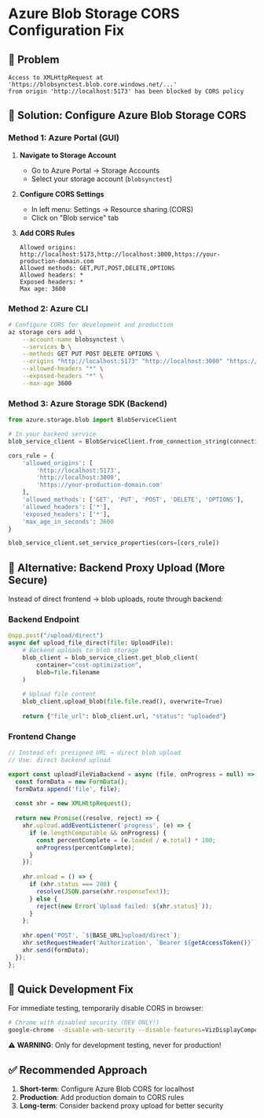 # Azure Blob Storage CORS Configuration Fix

## 🚨 Problem
```
Access to XMLHttpRequest at 'https://blobsynctest.blob.core.windows.net/...' 
from origin 'http://localhost:5173' has been blocked by CORS policy
```

## 🎯 Solution: Configure Azure Blob Storage CORS

### Method 1: Azure Portal (GUI)

1. **Navigate to Storage Account**
   - Go to Azure Portal → Storage Accounts
   - Select your storage account (`blobsynctest`)

2. **Configure CORS Settings**
   - In left menu: Settings → Resource sharing (CORS)
   - Click on "Blob service" tab

3. **Add CORS Rules**
   ```
   Allowed origins: http://localhost:5173,http://localhost:3000,https://your-production-domain.com
   Allowed methods: GET,PUT,POST,DELETE,OPTIONS
   Allowed headers: *
   Exposed headers: *
   Max age: 3600
   ```

### Method 2: Azure CLI

```bash
# Configure CORS for development and production
az storage cors add \
    --account-name blobsynctest \
    --services b \
    --methods GET PUT POST DELETE OPTIONS \
    --origins "http://localhost:5173" "http://localhost:3000" "https://your-production-domain.com" \
    --allowed-headers "*" \
    --exposed-headers "*" \
    --max-age 3600
```

### Method 3: Azure Storage SDK (Backend)

```python
from azure.storage.blob import BlobServiceClient

# In your backend service
blob_service_client = BlobServiceClient.from_connection_string(connection_string)

cors_rule = {
    'allowed_origins': [
        'http://localhost:5173',
        'http://localhost:3000', 
        'https://your-production-domain.com'
    ],
    'allowed_methods': ['GET', 'PUT', 'POST', 'DELETE', 'OPTIONS'],
    'allowed_headers': ['*'],
    'exposed_headers': ['*'],
    'max_age_in_seconds': 3600
}

blob_service_client.set_service_properties(cors=[cors_rule])
```

## 🎯 Alternative: Backend Proxy Upload (More Secure)

Instead of direct frontend → blob uploads, route through backend:

### Backend Endpoint
```python
@app.post("/upload/direct")
async def upload_file_direct(file: UploadFile):
    # Backend uploads to blob storage
    blob_client = blob_service_client.get_blob_client(
        container="cost-optimization", 
        blob=file.filename
    )
    
    # Upload file content
    blob_client.upload_blob(file.file.read(), overwrite=True)
    
    return {"file_url": blob_client.url, "status": "uploaded"}
```

### Frontend Change
```javascript
// Instead of: presigned URL → direct blob upload
// Use: direct backend upload

export const uploadFileViaBackend = async (file, onProgress = null) => {
  const formData = new FormData();
  formData.append('file', file);
  
  const xhr = new XMLHttpRequest();
  
  return new Promise((resolve, reject) => {
    xhr.upload.addEventListener('progress', (e) => {
      if (e.lengthComputable && onProgress) {
        const percentComplete = (e.loaded / e.total) * 100;
        onProgress(percentComplete);
      }
    });
    
    xhr.onload = () => {
      if (xhr.status === 200) {
        resolve(JSON.parse(xhr.responseText));
      } else {
        reject(new Error(`Upload failed: ${xhr.status}`));
      }
    };
    
    xhr.open('POST', `${BASE_URL}upload/direct`);
    xhr.setRequestHeader('Authorization', `Bearer ${getAccessToken()}`);
    xhr.send(formData);
  });
};
```

## 🔧 Quick Development Fix

For immediate testing, temporarily disable CORS in browser:

```bash
# Chrome with disabled security (DEV ONLY!)
google-chrome --disable-web-security --disable-features=VizDisplayCompositor --user-data-dir=/tmp/chrome_dev
```

⚠️ **WARNING**: Only for development testing, never for production!

## ✅ Recommended Approach

1. **Short-term**: Configure Azure Blob CORS for localhost
2. **Production**: Add production domain to CORS rules
3. **Long-term**: Consider backend proxy upload for better security

